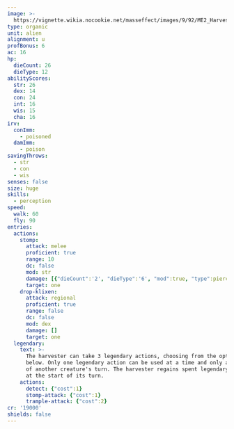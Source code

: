 ```yaml
---
image: >-
  https://vignette.wikia.nocookie.net/masseffect/images/9/92/ME2_Harvester.jpg/revision/latest/scale-to-width-down/200?cb=20100210004033
type: organic
unit: alien
alignment: u
profBonus: 6
ac: 16
hp:
  dieCount: 26
  dieType: 12
abilityScores:
  str: 26
  dex: 14
  con: 24
  int: 16
  wis: 15
  cha: 16
irv:
  conImm:
    - poisoned
  damImm:
    - poison
savingThrows:
  - str
  - con
  - wis
senses: false
size: huge
skills:
  - perception
speed:
  walk: 60
  fly: 90
entries:
  actions:
    stomp:
      attack: melee
      proficient: true
      range: 10
      dc: false
      mod: str
      damage: [{"dieCount":'2', "dieType":'6', "mod":true, "type":piercing}]
      target: one
    drop-klixen:
      attack: regional
      proficient: true
      range: false
      dc: false
      mod: dex
      damage: []
      target: one
  legendary:
    text: >-
      The harvester can take 3 legendary actions, choosing from the options
      below. Only one legendary action can be used at a time and only at the end
      of another creature's turn. The harvester regains spent legendary actions
      at the start of its turn.
    actions:
      detect: {"cost":1}
      stomp-attack: {"cost":1}
      trample-attack: {"cost":2}
cr: '19000'
shields: false
---
```


